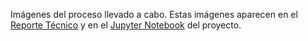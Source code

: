 Imágenes del proceso llevado a cabo. Estas imágenes aparecen en el [Reporte Técnico](https://github.com/melrepa/ICDyM/blob/main/Parte%202/Proyecto_Final_ICDM_Melissa_Reyes_Paz.pdf) y en el [Jupyter Notebook](https://github.com/melrepa/ICDyM/blob/main/Parte%202/ProyectoFinal_ICDM_MRP.ipynb) del proyecto. 
